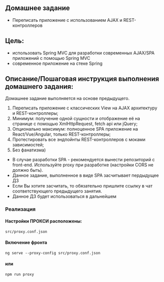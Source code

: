 ## Домашнее задание
- Переписать приложение с использованием AJAX и REST-контроллеров

## Цель:
- использовать Spring MVC для разработки современных AJAX/SPA приложений c помощью Spring MVC
- современное приложение на стеке Spring


## Описание/Пошаговая инструкция выполнения домашнего задания:
Домашнее задание выполняется на основе предыдущего.

1. Переписать приложение с классических View на AJAX архитектуру и REST-контроллеры;
2. Минимум: получение одной сущности и отображение её на странице с помощью XmlHttpRequest, fetch api или jQuery;
3. Опционально максимум: полноценное SPA приложение на React/Vue/Angular, только REST-контроллеры;
4. Протестировать все эндпойнты REST-контроллеров с моками зависимостей;
5. Без фанатизма)
- В случае разработки SPA - рекомендуется вынести репозиторий с front-end. Используйте proxy при разработке (настройки CORS не должно быть).
- Данное задание, выполненное в виде SPA засчитывает пердыдущее ДЗ
- Если Вы хотите засчитать, то обязательно пришлите ссылку в чат соответствующего предыдущего занятия.
- Данное ДЗ будет использоваться в дальнейшем

### Реализация
#### Настройки ПРОКСИ расположены:
```
src/proxy.conf.json
```

#### Включение фронта
```
ng serve --proxy-config src/proxy.conf.json
```
#### или
```
npm run proxy
```

